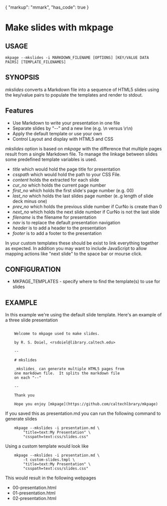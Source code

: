 {
    "markup": "mmark",
    "has_code": true
}

# Make slides with mkpage

## USAGE

    mkpage --mkslides -i MARKDOWN_FILENAME [OPTIONS] [KEY/VALUE DATA PAIRS] [TEMPLATE_FILENAMES]

## SYNOPSIS

_mkslides_ converts a Markdown file into a sequence of HTML5 slides using the
key/value pairs to populate the templates and render to stdout.

## Features

+ Use Markdown to write your presentation in one file
+ Separate slides by "--" and a new line (e.g. \n versus \r\n)
+ Apply the default template or use your own
+ Control Layout and display with HTML5 and CSS

_mkslides_ option is based on _mkpage_ with the difference that 
multiple pages result from a single Markdown file. To manage the linkage 
between slides some predefined template variables is used.

+ *title* which would hold the page title for presentation
+ *csspath* which would hold the path to your CSS File.
+ *content* holds the extracted for each slide
+ *cur_no* which holds the current page number
+ *first_no* which holds the first slide's page number (e.g. 00)
+ *last_no* which holds the last slides page number (e..g length of slide deck minus one)
+ *prev_no* which holds the previous slide number if CurNo is create than 0
+ *next_no* which holds the next slide number if CurNo is not the last slide
+ *filename* is the filename for presentation
+ *nav* is to replace the default presentation navigation
+ *header* is to add a header to the presentation
+ *footer* is to add a footer to the presentation

In your custom templates these should be exist to link everything together
as expected.  In addition you may want to include JavaScript to allow mapping
actions like "next slide" to the space bar or mourse click.

## CONFIGURATION

+ MKPAGE_TEMPLATES - specify where to find the template(s) to use for slides

## EXAMPLE

In this example we're using the default slide template.
Here's an example of a three slide presentation

```

    Welcome to mkpage used to make slides.

    by R. S. Doiel, <rsdoiel@library.caltech.edu>

    --

    # mkslides

    _mkslides_ can generate multiple HTML5 pages from
    one markdown file.  It splits the markdown file
    on each "--" 

    --

    Thank you

    Hope you enjoy [mkpage](https://github.com/caltechlbrary/mkpage)

```

If you saved this as presentation.md you can run the following
command to generate slides

```shell
    mkpage --mkslides -i presentation.md \
        "title=text:My Presentation" \
	    "csspath=text:css/slides.css"
```

Using a custom template would look like

```shell
    mkpage --mkslides -i presentation.md \
        -t custom-slides.tmpl \
        "title=text:My Presentation" \
	    "csspath=text:css/slides.css"
```

This would result in the following webpages

+ 00-presentation.html
+ 01-presentation.html
+ 02-presentation.html

